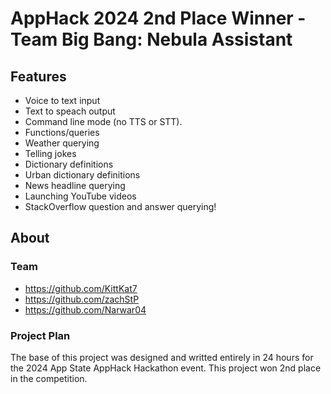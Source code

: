 # AppHack 2024 2nd Place Winner - Team Big Bang: Nebula Assistant

## Features

- Voice to text input
- Text to speach output
- Command line mode (no TTS or STT).
- Functions/queries
 - Weather querying
 - Telling jokes
 - Dictionary definitions
 - Urban dictionary definitions
 - News headline querying
 - Launching YouTube videos
 - StackOverflow question and answer querying!

## About

### Team

- https://github.com/KittKat7
- https://github.com/zachStP
- https://github.com/Narwar04

### Project Plan

The base of this project was designed and writted entirely in 24 hours for the 2024 App State AppHack Hackathon event.
This project won 2nd place in the competition.



